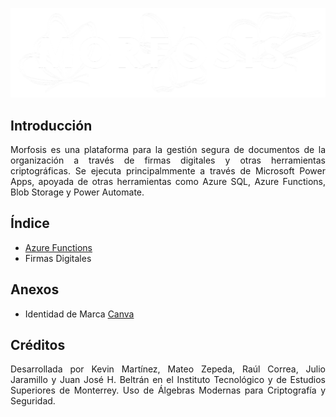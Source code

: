 <p align = "center">
    <img src="./Docs/Media/morfosis-logo-white.png">
<p>

## Introducción

<p align = "justify"> Morfosis es una plataforma para la gestión segura de documentos de la organización a través de firmas digitales y otras herramientas criptográficas. Se ejecuta principalmmente a través de Microsoft Power Apps, apoyada de otras herramientas como Azure SQL, Azure Functions, Blob Storage y Power Automate. </p>

## Índice

- [Azure Functions](<Source/Azure Functions/README.md>)
- Firmas Digitales

## Anexos

- Identidad de Marca [Canva](https://www.canva.com/design/DAGl3v2xfwI/h7wrStEaMG3fJL4RF-ca6g/edit?utm_content=DAGl3v2xfwI&utm_campaign=designshare&utm_medium=link2&utm_source=sharebutton)
## Créditos

<p align = "justify"> Desarrollada por Kevin Martínez, Mateo Zepeda, Raúl Correa, Julio Jaramillo y Juan José H. Beltrán en el Instituto Tecnológico y de Estudios Superiores de Monterrey. Uso de Álgebras Modernas para Criptografía y Seguridad.</p>
